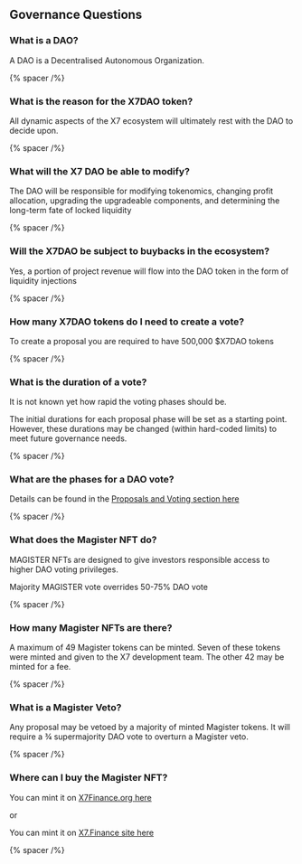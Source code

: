 ## Governance Questions

### What is a DAO?

A DAO is a Decentralised Autonomous Organization.

{% spacer /%}

### What is the reason for the X7DAO token?

All dynamic aspects of the X7 ecosystem will ultimately rest with the DAO to decide upon.

{% spacer /%}

### What will the X7 DAO be able to modify?

The DAO will be responsible for modifying tokenomics, changing profit allocation, upgrading the upgradeable components, and determining the long-term fate of locked liquidity

{% spacer /%}

### Will the X7DAO be subject to buybacks in the ecosystem?

Yes, a portion of project revenue will flow into the DAO token in the form of liquidity injections

{% spacer /%}

### How many X7DAO tokens do I need to create a vote?

To create a proposal you are required to have 500,000 $X7DAO tokens

{% spacer /%}

### What is the duration of a vote?

It is not known yet how rapid the voting phases should be.

The initial durations for each proposal phase will be set as a starting point. However, these durations may be changed (within hard-coded limits) to meet future governance needs.

{% spacer /%}

### What are the phases for a DAO vote?

Details can be found in the [Proposals and Voting section here](/whitepaper/governance/#proposals-and-voting)

{% spacer /%}

### What does the Magister NFT do?

MAGISTER NFTs are designed to give investors responsible access to higher DAO voting privileges.

Majority MAGISTER vote overrides 50-75% DAO vote

{% spacer /%}

### How many Magister NFTs are there?

A maximum of 49 Magister tokens can be minted. Seven of these tokens were minted and given to the X7 development team. The other 42 may be minted for a fee.

{% spacer /%}

### What is a Magister Veto?

Any proposal may be vetoed by a majority of minted Magister tokens. It will require a ¾ supermajority DAO vote to overturn a Magister veto.

{% spacer /%}

### Where can I buy the Magister NFT?

You can mint it on [X7Finance.org here](/nfts/)

or

You can mint it on [X7.Finance site here](https://x7.finance/x/nft/mint)

{% spacer /%}
